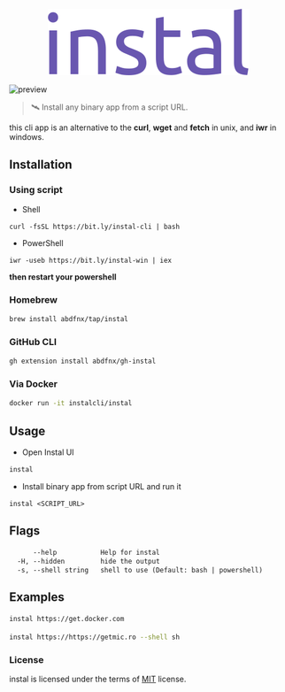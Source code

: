 <p align="center">
  <img src="https://raw.githubusercontent.com/abdfnx/instal/main/.github/assets/logo.svg" height="120px" />
</p>

![preview](https://user-images.githubusercontent.com/64256993/154240520-23a503c6-fa32-4562-8b24-d2967019373b.gif)

> 🛰️ Install any binary app from a script URL.

this cli app is an alternative to the **curl**, **wget** and **fetch** in unix, and **iwr** in windows.

## Installation

### Using script

* Shell

```
curl -fsSL https://bit.ly/instal-cli | bash
```

* PowerShell

```
iwr -useb https://bit.ly/instal-win | iex
```

**then restart your powershell**

### Homebrew

```bash
brew install abdfnx/tap/instal
```

### GitHub CLI

```bash
gh extension install abdfnx/gh-instal
```

### Via Docker

```bash
docker run -it instalcli/instal
```

## Usage

* Open Instal UI

```bash
instal
```

* Install binary app from script URL and run it

```
instal <SCRIPT_URL>
```

## Flags

```
      --help           Help for instal
  -H, --hidden         hide the output
  -s, --shell string   shell to use (Default: bash | powershell)
```

## Examples

```bash
instal https://get.docker.com

instal https://https://getmic.ro --shell sh
```

### License

instal is licensed under the terms of [MIT](https://github.com/abdfnx/instal/blob/main/LICENSE) license.
